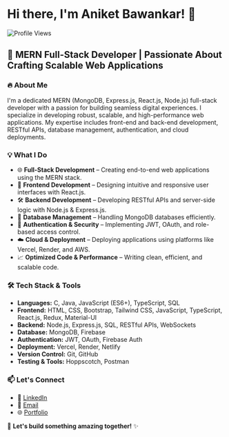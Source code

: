# Hi there, I'm Aniket Bawankar! 👋

![Profile Views](https://komarev.com/ghpvc/?username=Aniket52kr&color=blue)

## 🚀 MERN Full-Stack Developer | Passionate About Crafting Scalable Web Applications

### 🔥 About Me
I'm a dedicated MERN (MongoDB, Express.js, React.js, Node.js) full-stack developer with a passion for building seamless digital experiences. I specialize in developing robust, scalable, and high-performance web applications. My expertise includes front-end and back-end development, RESTful APIs, database management, authentication, and cloud deployments.

### 💡 What I Do
- 🌐 **Full-Stack Development** – Creating end-to-end web applications using the MERN stack.
- 🎨 **Frontend Development** – Designing intuitive and responsive user interfaces with React.js.
- 🛠️ **Backend Development** – Developing RESTful APIs and server-side logic with Node.js & Express.js.
- 💾 **Database Management** – Handling MongoDB databases efficiently.
- 🔐 **Authentication & Security** – Implementing JWT, OAuth, and role-based access control.
- ☁️ **Cloud & Deployment** – Deploying applications using platforms like Vercel, Render, and AWS.
- 📈 **Optimized Code & Performance** – Writing clean, efficient, and scalable code.

### 🛠️ Tech Stack & Tools
- **Languages:** C, Java, JavaScript (ES6+), TypeScript, SQL
- **Frontend:** HTML, CSS, Bootstrap, Tailwind CSS, JavaScript, TypeScript, React.js, Redux, Material-UI
- **Backend:** Node.js, Express.js, SQL, RESTful APIs, WebSockets
- **Database:** MongoDB, Firebase
- **Authentication:** JWT, OAuth, Firebase Auth
- **Deployment:** Vercel, Render, Netlify
- **Version Control:** Git, GitHub
- **Testing & Tools:** Hoppscotch, Postman


### 📫 Let's Connect
- 💼 [LinkedIn](https://www.linkedin.com/in/aniketbawankar)
- 📧 [Email](mailto:aniketbawankar2021@gmail.com)
- 🌐 [Portfolio](https://aniket-bawankar-personal-portfolio.vercel.app/)

🚀 **Let's build something amazing together!** ✨

